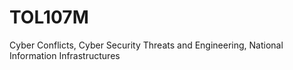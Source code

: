 # TOL107M
Cyber Conflicts, Cyber Security Threats and Engineering, National Information Infrastructures
